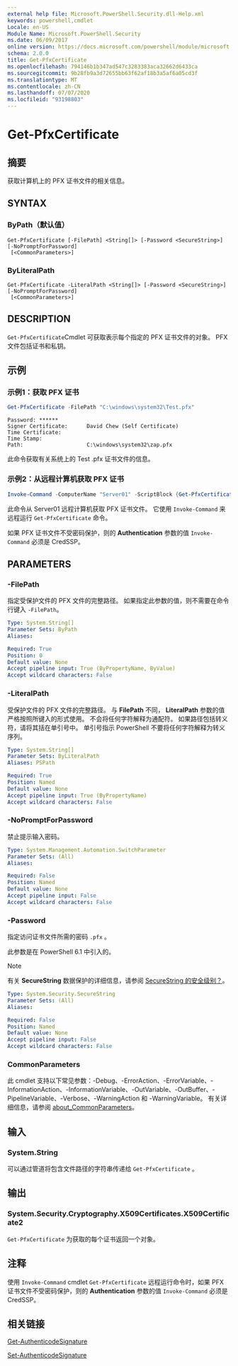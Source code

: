 ```yaml
---
external help file: Microsoft.PowerShell.Security.dll-Help.xml
keywords: powershell,cmdlet
Locale: en-US
Module Name: Microsoft.PowerShell.Security
ms.date: 06/09/2017
online version: https://docs.microsoft.com/powershell/module/microsoft.powershell.security/get-pfxcertificate?view=powershell-7.1&WT.mc_id=ps-gethelp
schema: 2.0.0
title: Get-PfxCertificate
ms.openlocfilehash: 794146b1b347ad547c3283383aca32662d6433ca
ms.sourcegitcommit: 9b28fb9a3d72655bb63f62af18b3a5af6a05cd3f
ms.translationtype: MT
ms.contentlocale: zh-CN
ms.lasthandoff: 07/07/2020
ms.locfileid: "93198803"
---
```

# Get-PfxCertificate

## 摘要
获取计算机上的 PFX 证书文件的相关信息。

## SYNTAX

### ByPath（默认值）

```
Get-PfxCertificate [-FilePath] <String[]> [-Password <SecureString>] [-NoPromptForPassword]
 [<CommonParameters>]
```

### ByLiteralPath

```
Get-PfxCertificate -LiteralPath <String[]> [-Password <SecureString>] [-NoPromptForPassword]
 [<CommonParameters>]
```

## DESCRIPTION

`Get-PfxCertificate`Cmdlet 可获取表示每个指定的 PFX 证书文件的对象。
PFX 文件包括证书和私钥。

## 示例

### 示例1：获取 PFX 证书

```powershell
Get-PfxCertificate -FilePath "C:\windows\system32\Test.pfx"
```

```output
Password: ******
Signer Certificate:      David Chew (Self Certificate)
Time Certificate:
Time Stamp:
Path:                    C:\windows\system32\zap.pfx
```

此命令获取有关系统上的 Test .pfx 证书文件的信息。

### 示例2：从远程计算机获取 PFX 证书

```powershell
Invoke-Command -ComputerName "Server01" -ScriptBlock {Get-PfxCertificate -FilePath "C:\Text\TestNoPassword.pfx"} -Authentication CredSSP
```

此命令从 Server01 远程计算机获取 PFX 证书文件。 它使用 `Invoke-Command` 来远程运行 `Get-PfxCertificate` 命令。

如果 PFX 证书文件不受密码保护，则的 **Authentication** 参数的值 `Invoke-Command` 必须是 CredSSP。

## PARAMETERS

### -FilePath

指定受保护文件的 PFX 文件的完整路径。 如果指定此参数的值，则不需要在命令行键入 `-FilePath`。

```yaml
Type: System.String[]
Parameter Sets: ByPath
Aliases:

Required: True
Position: 0
Default value: None
Accept pipeline input: True (ByPropertyName, ByValue)
Accept wildcard characters: False
```

### -LiteralPath

受保护文件的 PFX 文件的完整路径。 与 **FilePath** 不同， **LiteralPath** 参数的值严格按照所键入的形式使用。 不会将任何字符解释为通配符。 如果路径包括转义符，请将其括在单引号中。 单引号指示 PowerShell 不要将任何字符解释为转义序列。

```yaml
Type: System.String[]
Parameter Sets: ByLiteralPath
Aliases: PSPath

Required: True
Position: Named
Default value: None
Accept pipeline input: True (ByPropertyName)
Accept wildcard characters: False
```

### -NoPromptForPassword

禁止提示输入密码。

```yaml
Type: System.Management.Automation.SwitchParameter
Parameter Sets: (All)
Aliases:

Required: False
Position: Named
Default value: None
Accept pipeline input: False
Accept wildcard characters: False
```

### -Password

指定访问证书文件所需的密码 `.pfx` 。

此参数是在 PowerShell 6.1 中引入的。

> [!NOTE]
> 有关 **SecureString** 数据保护的详细信息，请参阅 [SecureString 的安全级别？](/dotnet/api/system.security.securestring#how-secure-is-securestring)。

```yaml
Type: System.Security.SecureString
Parameter Sets: (All)
Aliases:

Required: False
Position: Named
Default value: None
Accept pipeline input: False
Accept wildcard characters: False
```

### CommonParameters

此 cmdlet 支持以下常见参数：-Debug、-ErrorAction、-ErrorVariable、-InformationAction、-InformationVariable、-OutVariable、-OutBuffer、-PipelineVariable、-Verbose、-WarningAction 和 -WarningVariable。 有关详细信息，请参阅 [about_CommonParameters](https://go.microsoft.com/fwlink/?LinkID=113216)。

## 输入

### System.String

可以通过管道将包含文件路径的字符串传递给 `Get-PfxCertificate` 。

## 输出

### System.Security.Cryptography.X509Certificates.X509Certificate2

`Get-PfxCertificate` 为获取的每个证书返回一个对象。

## 注释

使用 `Invoke-Command` cmdlet `Get-PfxCertificate` 远程运行命令时，如果 PFX 证书文件不受密码保护，则的 **Authentication** 参数的值 `Invoke-Command` 必须是 CredSSP。

## 相关链接

[Get-AuthenticodeSignature](Get-AuthenticodeSignature.md)

[Set-AuthenticodeSignature](Set-AuthenticodeSignature.md)

